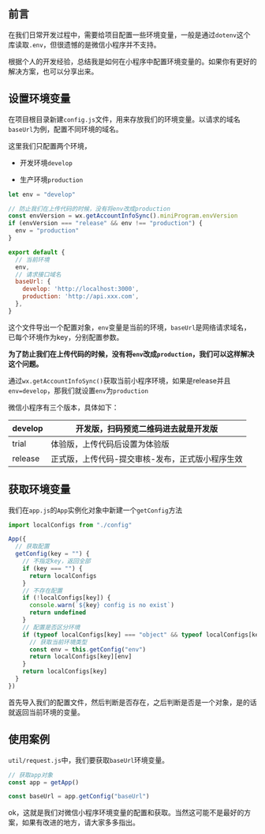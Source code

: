 ## 前言

在我们日常开发过程中，需要给项目配置一些环境变量，一般是通过`dotenv`这个库读取`.env`，但很遗憾的是微信小程序并不支持。

根据个人的开发经验，总结我是如何在小程序中配置环境变量的。如果你有更好的解决方案，也可以分享出来。

## 设置环境变量

在项目根目录新建`config.js`文件，用来存放我们的环境变量。以请求的域名`baseUrl`为例，配置不同环境的域名。

这里我们只配置两个环境，

- 开发环境`develop`

- 生产环境`production`

```js
let env = "develop"

// 防止我们在上传代码的时候，没有将env改成production
const envVersion = wx.getAccountInfoSync().miniProgram.envVersion
if (envVersion === "release" && env !== "production") {
  env = "production"
}

export default {
  // 当前环境
  env,
  // 请求接口域名
  baseUrl: {
    develop: 'http://localhost:3000', 
    production: 'http://api.xxx.com',
  },
}
```

这个文件导出一个配置对象，`env`变量是当前的环境，`baseUrl`是网络请求域名，已每个环境作为key，分别配置参数。

****为了防止我们在上传代码的时候，没有将`env`改成`production`，我们可以这样解决这个问题。****

通过`wx.getAccountInfoSync()`获取当前小程序环境，如果是release并且`env=develop`，那我们就设置`env`为`production`

微信小程序有三个版本，具体如下：

| develop | 开发版，扫码预览二维码进去就是开发版        |
| ------- | ------------------------- |
| trial   | 体验版，上传代码后设置为体验版           |
| release | 正式版，上传代码-提交审核-发布，正式版小程序生效 |

## 获取环境变量

我们在`app.js`的`App`实例化对象中新建一个`getConfig`方法

```js
import localConfigs from "./config"

App({
  // 获取配置
  getConfig(key = "") {
    // 不指定key，返回全部
    if (key === "") {
      return localConfigs
    }
    // 不存在配置
    if (!localConfigs[key]) {
      console.warn(`${key} config is no exist`)
      return undefined
    }
    // 配置是否区分环境
    if (typeof localConfigs[key] === "object" && typeof localConfigs[key] !== null) {
      // 获取当前环境类型
      const env = this.getConfig("env")
      return localConfigs[key][env]
    }
    return localConfigs[key]
  }
})
```

首先导入我们的配置文件，然后判断是否存在，之后判断是否是一个对象，是的话就返回当前环境的变量。

## 使用案例

`util/request.js`中，我们要获取`baseUrl`环境变量。

```js
// 获取app对象
const app = getApp()

const baseUrl = app.getConfig("baseUrl")
```

ok，这就是我们对微信小程序环境变量的配置和获取。当然这可能不是最好的方案，如果有改进的地方，请大家多多指出。
